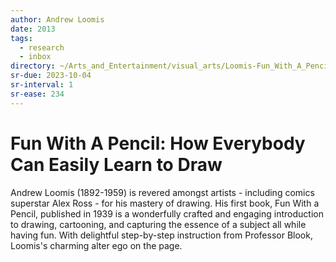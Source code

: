 ```yaml
---
author: Andrew Loomis
date: 2013
tags:
  - research
  - inbox
directory: ~/Arts_and_Entertainment/visual_arts/Loomis-Fun_With_A_Pencil
sr-due: 2023-10-04
sr-interval: 1
sr-ease: 234
---
```


# Fun With A Pencil: How Everybody Can Easily Learn to Draw

Andrew Loomis (1892-1959) is revered amongst artists - including comics
superstar Alex Ross - for his mastery of drawing. His first book, Fun With a
Pencil, published in 1939 is a wonderfully crafted and engaging introduction to
drawing, cartooning, and capturing the essence of a subject all while having
fun. With delightful step-by-step instruction from Professor Blook, Loomis's
charming alter ego on the page.
